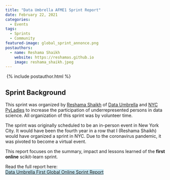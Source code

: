 ```yaml
---
title: "Data Umbrella AFME1 Sprint Report"
date: February 22, 2021
categories:
  - Events
tags:
  - Sprints
  - Community
featured-image: global_sprint_annonce.png
postauthors:
  - name: Reshama Shaikh
    website: https://reshamas.github.io
    image: reshama_shaikh.jpeg 
---
```

<div>
  <img src="/assets/images/posts_images/{{ page.featured-image }}" alt="">
  {% include postauthor.html %}
</div>

## Sprint Background

This sprint was organized by [Reshama Shaikh](https://reshamas.github.io) of [Data Umbrella](https://www.dataumbrella.org) and [NYC PyLadies](http://nyc.pyladies.com/) to increase the participation of underrepresented persons in data science.  All organization of this sprint was by volunteer time.  

The sprint was originally scheduled to be an in-person event in New York City.  It would have been the fourth year in a row that I (Reshama Shaikh) would have organized a sprint in NYC.  Due to the coronavirus pandemic, it was pivoted to become a virtual event.  

This report focuses on the summary, impact and lessons learned of the **first online** scikit-learn sprint.  


Read the full report here:  
<span style="background-color: #CAE9F5;"> 
[Data Umbrella First Global Online Sprint Report](https://blog.dataumbrella.org/data-umbrella-global-online-2020-scikit-learn-sprint-report)
</span>